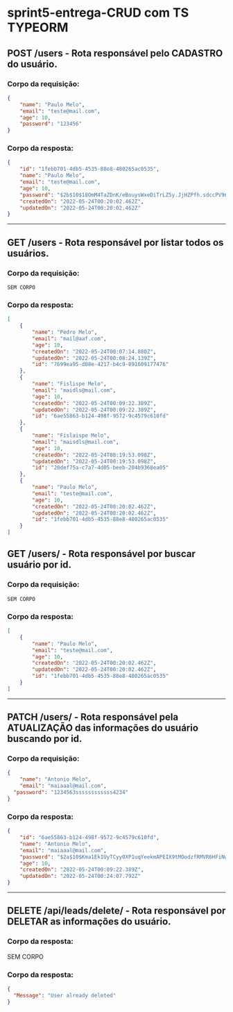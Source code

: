 # sprint5-entrega-CRUD com TS TYPEORM

## POST /users - Rota responsável pelo CADASTRO do usuário.

### Corpo da requisição:

```json
{
	"name": "Paulo Melo",
	"email": "teste@mail.com",
	"age": 10,
  	"password": "123456"
}
```

### Corpo da resposta:

```json
{
	"id": "1febb701-4db5-4535-88e8-480265ac0535",
	"name": "Paulo Melo",
	"email": "teste@mail.com",
	"age": 10,
	"password": "$2b$10$18OmM4TaZDnK/eBouysWxeDiTrLZ5y.JjHZPfh.sdccPV96cT40j2",
	"createdOn": "2022-05-24T00:20:02.462Z",
	"updatedOn": "2022-05-24T00:20:02.462Z"
}
```

---

## GET /users - Rota responsável por listar todos os usuários.

### Corpo da requisição:

    SEM CORPO

### Corpo da resposta:

```json
[
	{
		"name": "Pedro Melo",
		"email": "mail@aaf.com",
		"age": 10,
		"createdOn": "2022-05-24T00:07:14.880Z",
		"updatedOn": "2022-05-24T00:08:24.139Z",
		"id": "7699ea95-d08e-4217-b4c9-891609177476"
	},
	{
		"name": "Fislispe Melo",
		"email": "maidls@mail.com",
		"age": 10,
		"createdOn": "2022-05-24T00:09:22.389Z",
		"updatedOn": "2022-05-24T00:09:22.389Z",
		"id": "6ae55863-b124-498f-9572-9c4579c610fd"
	},
	{
		"name": "Fislaispe Melo",
		"email": "maisdls@mail.com",
		"age": 10,
		"createdOn": "2022-05-24T00:19:53.098Z",
		"updatedOn": "2022-05-24T00:19:53.098Z",
		"id": "20def75a-c7a7-4d05-beeb-204b9368ea05"
	},
	{
		"name": "Paulo Melo",
		"email": "teste@mail.com",
		"age": 10,
		"createdOn": "2022-05-24T00:20:02.462Z",
		"updatedOn": "2022-05-24T00:20:02.462Z",
		"id": "1febb701-4db5-4535-88e8-480265ac0535"
	}
]
```

## GET /users/<id> - Rota responsável por buscar usuário por id.

### Corpo da requisição:

    SEM CORPO

### Corpo da resposta:

```json
[
	{
		"name": "Paulo Melo",
		"email": "teste@mail.com",
		"age": 10,
		"createdOn": "2022-05-24T00:20:02.462Z",
		"updatedOn": "2022-05-24T00:20:02.462Z",
		"id": "1febb701-4db5-4535-88e8-480265ac0535"
	}
]
```
---

## PATCH /users/<id> - Rota responsável pela ATUALIZAÇÃO das informações do usuário buscando por id.

### Corpo da requisição:

```json
{
	"name": "Antonio Melo",
	"email": "maiaaal@mail.com",
  "password": "1234563ssssssssssss4234"
}
```

### Corpo da resposta:

```json
{
	"id": "6ae55863-b124-498f-9572-9c4579c610fd",
	"name": "Antonio Melo",
	"email": "maiaaal@mail.com",
	"password": "$2a$10$Kma1Ek1UyTCyy0XP1uqYeekmAPEIX9tMOodzfRMVR6HFiNwrxZfA.",
	"age": 10,
	"createdOn": "2022-05-24T00:09:22.389Z",
	"updatedOn": "2022-05-24T00:24:07.792Z"
}
```

---

## DELETE /api/leads/delete/<userId> - Rota responsável por DELETAR as informações do usuário.

### Corpo da resposta:
  
  SEM CORPO
  
### Corpo da resposta:
```json
{
  "Message": "User already deleted"
} 
```
